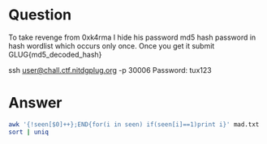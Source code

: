 # Question

To take revenge from 0xk4rma I hide his password md5 hash password in hash wordlist which occurs only once. Once you get it submit GLUG{md5_decoded_hash}

ssh user@chall.ctf.nitdgplug.org -p 30006
Password: tux123

# Answer

```bash
awk '{!seen[$0]++};END{for(i in seen) if(seen[i]==1)print i}' mad.txt
sort | uniq
```
